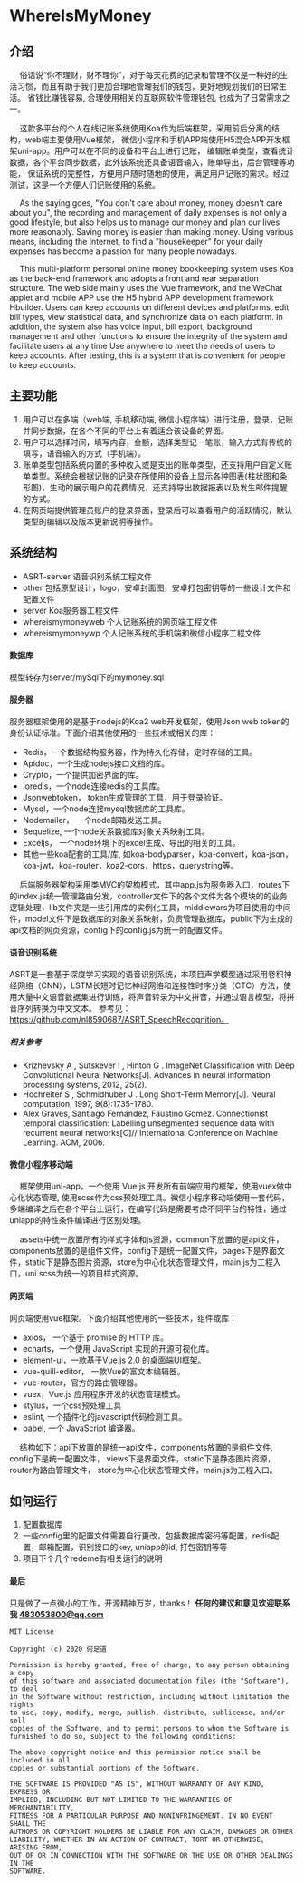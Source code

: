 # WhereIsMyMoney

## 介绍
&emsp; 俗话说“你不理财，财不理你”，对于每天花费的记录和管理不仅是一种好的生活习惯，而且有助于我们更加合理地管理我们的钱包，更好地规划我们的日常生活。
省钱比赚钱容易, 合理使用相关的互联网软件管理钱包, 也成为了日常需求之一。

&emsp; 这款多平台的个人在线记账系统使用Koa作为后端框架，采用前后分离的结构，web端主要使用Vue框架，
微信小程序和手机APP端使用H5混合APP开发框架uni-app。用户可以在不同的设备和平台上进行记账，
编辑账单类型，查看统计数据，各个平台同步数据，此外该系统还具备语音输入，账单导出，后台管理等功能，
保证系统的完整性，方便用户随时随地的使用，满足用户记账的需求。经过测试，这是一个方便人们记账使用的系统。

&emsp; As the saying goes, "You don't care about money, money doesn't care about you", the recording and management of daily expenses is not only a good lifestyle, but also helps us to manage our money and plan our lives more reasonably. Saving money is easier than making money. Using various means, including the Internet, to find a "housekeeper" for your daily expenses has become a passion for many people nowadays.

&emsp; This multi-platform personal online money bookkeeping system uses Koa as the back-end framework and adopts a front and rear separation structure. The web side mainly uses the Vue framework, and the WeChat applet and mobile APP use the H5 hybrid APP development framework Hbuilder. Users can keep accounts on different devices and platforms, edit bill types, view statistical data, and synchronize data on each platform. In addition, the system also has voice input, bill export, background management and other functions to ensure the integrity of the system and facilitate users at any time Use anywhere to meet the needs of users to keep accounts. After testing, this is a system that is convenient for people to keep accounts. 

## 主要功能

1. 用户可以在多端（web端, 手机移动端, 微信小程序端）进行注册，登录，记账并同步数据，在各个不同的平台上有着适合该设备的界面。
2. 用户可以选择时间，填写内容，金额，选择类型记一笔账，输入方式有传统的填写，语音输入的方式（手机端）。
3. 账单类型包括系统内置的多种收入或是支出的账单类型，还支持用户自定义账单类型。系统会根据记账的记录在所使用的设备上显示各种图表(柱状图和条形图)，生动的展示用户的花费情况，还支持导出数据报表以及发生邮件提醒的方式。
4. 在网页端提供管理员账户的登录界面，登录后可以查看用户的活跃情况，默认类型的编辑以及版本更新说明等操作。

## 系统结构

* ASRT-server 语音识别系统工程文件
* other 包括原型设计，logo，安卓封面图，安卓打包密钥等的一些设计文件和配置文件
* server Koa服务器工程文件
* whereismymoneyweb 个人记账系统的网页端工程文件
* whereismymoneywp 个人记账系统的手机端和微信小程序工程文件

#### 数据库

模型转存为server/mySql下的mymoney.sql

#### 服务器

服务器框架使用的是基于nodejs的Koa2 web开发框架，使用Json web token的身份认证标准。下面介绍其他使用的一些技术或相关的库：
* Redis，一个数据结构服务器，作为持久化存储，定时存储的工具。
* Apidoc，一个生成nodejs接口文档的库。
* Crypto，一个提供加密界面的库。
* Ioredis，一个node连接redis的工具库。
* Jsonwebtoken， token生成管理的工具，用于登录验证。
* Mysql，一个node连接mysql数据库的工具库。
* Nodemailer， 一个node邮箱发送工具。
* Sequelize, 一个node关系数据库对象关系映射工具。
* Exceljs， 一个node环境下的excel生成、导出的相关的工具。
* 其他一些koa配套的工具/库, 如koa-bodyparser，koa-convert，koa-json，koa-jwt，koa-router，koa2-cors，https，querystring等。

&emsp; 后端服务器架构采用类MVC的架构模式，其中app.js为服务器入口，routes下的index.js统一管理路由分发，controller文件下的各个文件为各个模块的的业务逻辑处理，lib文件夹是一些引用库的实例化工具，middlewars为项目使用的中间件，model文件下是数据库的对象关系映射，负责管理数据库，public下为生成的api文档的网页资源，config下的config.js为统一的配置文件。

#### 语音识别系统

ASRT是一套基于深度学习实现的语音识别系统，本项目声学模型通过采用卷积神经网络（CNN），LSTM长短时记忆神经网络和连接性时序分类（CTC）方法，使用大量中文语音数据集进行训练，将声音转录为中文拼音，并通过语言模型，将拼音序列转换为中文文本。
参考见：https://github.com/nl8590687/ASRT_SpeechRecognition。

##### 相关参考
* Krizhevsky A , Sutskever I , Hinton G . ImageNet Classification with Deep Convolutional Neural Networks[J]. Advances in neural information processing systems, 2012, 25(2).
* Hochreiter S , Schmidhuber J . Long Short-Term Memory[J]. Neural computation, 1997, 9(8):1735-1780.
* Alex Graves, Santiago Fernández, Faustino Gomez. Connectionist temporal classification: Labelling unsegmented sequence data with recurrent neural networks[C]// International Conference on Machine Learning. ACM, 2006.

#### 微信小程序移动端

&emsp; 框架使用uni-app，一个使用 Vue.js 开发所有前端应用的框架，使用vuex做中心化状态管理, 使用scss作为css预处理工具。微信小程序移动端使用一套代码，多端编译之后在各个平台上运行，在编写代码是需要考虑不同平台的特性，通过uniapp的特性条件编译进行区别处理。

&emsp; assets中统一放置所有的样式字体和js资源，common下放置的是api文件，components放置的是组件文件，config下是统一配置文件，pages下是界面文件，static下是静态图片资源，store为中心化状态管理文件，main.js为工程入口，uni.scss为统一的项目样式资源。

#### 网页端

网页端使用vue框架。下面介绍其他使用的一些技术，组件或库：
* axios， 一个基于 promise 的 HTTP 库。
* echarts，一个使用 JavaScript 实现的开源可视化库。
* element-ui，一款基于Vue.js 2.0 的桌面端UI框架。
* vue-quill-editor， 一款Vue的富文本编辑器。
* vue-router，官方的路由管理器。
* vuex，Vue.js 应用程序开发的状态管理模式。
* stylus，一个css预处理工具
* eslint, 一个插件化的javascript代码检测工具。
* babel, 一个 JavaScript 编译器。

&emsp; 结构如下：api下放置的是统一api文件，components放置的是组件文件, config下是统一配置文件， views下是界面文件，static下是静态图片资源，router为路由管理文件， store为中心化状态管理文件，main.js为工程入口。

## 如何运行

1. 配置数据库
2. 一些config里的配置文件需要自行更改，包括数据库密码等配置，redis配置，邮箱配置，识别接口的key, uniapp的id, 打包密钥等等
3. 项目下个几个redeme有相关运行的说明


#### 最后

只是做了一点微小的工作，开源精神万岁，thanks！
**任何的建议和意见欢迎联系我 483053800@qq.com**

```
MIT License

Copyright (c) 2020 何足道

Permission is hereby granted, free of charge, to any person obtaining a copy
of this software and associated documentation files (the "Software"), to deal
in the Software without restriction, including without limitation the rights
to use, copy, modify, merge, publish, distribute, sublicense, and/or sell
copies of the Software, and to permit persons to whom the Software is
furnished to do so, subject to the following conditions:

The above copyright notice and this permission notice shall be included in all
copies or substantial portions of the Software.

THE SOFTWARE IS PROVIDED "AS IS", WITHOUT WARRANTY OF ANY KIND, EXPRESS OR
IMPLIED, INCLUDING BUT NOT LIMITED TO THE WARRANTIES OF MERCHANTABILITY,
FITNESS FOR A PARTICULAR PURPOSE AND NONINFRINGEMENT. IN NO EVENT SHALL THE
AUTHORS OR COPYRIGHT HOLDERS BE LIABLE FOR ANY CLAIM, DAMAGES OR OTHER
LIABILITY, WHETHER IN AN ACTION OF CONTRACT, TORT OR OTHERWISE, ARISING FROM,
OUT OF OR IN CONNECTION WITH THE SOFTWARE OR THE USE OR OTHER DEALINGS IN THE
SOFTWARE.
```

